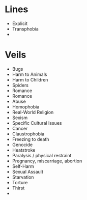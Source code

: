 # Lines
- Explicit
- Transphobia
- 
# Veils
- Bugs
- Harm to Animals
- Harm to Children
- Spiders
- Romance
- Romance
- Abuse
- Homophobia
- Real-World Religion
- Sexism
- Specific Cultural Issues
- Cancer
- Claustrophobia
- Freezing to death
- Genocide
- Heatstroke
- Paralysis / physical restraint
- Pregnancy, miscarriage, abortion
- Self-Harm
- Sexual Assault
- Starvation
- Torture
- Thirst
- 